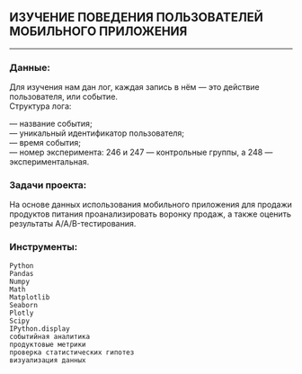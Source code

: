 ## ИЗУЧЕНИЕ ПОВЕДЕНИЯ ПОЛЬЗОВАТЕЛЕЙ МОБИЛЬНОГО ПРИЛОЖЕНИЯ

---

### Данные:
Для изучения нам дан лог, каждая запись в нём — это действие пользователя, или событие.  
Структура лога:

 — название события;  
 — уникальный идентификатор пользователя;  
 — время события;  
 — номер эксперимента: 246 и 247 — контрольные группы, а 248 — экспериментальная.

### Задачи проекта:

На основе данных использования мобильного приложения для продажи продуктов питания проанализировать воронку продаж, а также оценить результаты A/A/B-тестирования.

### Инструменты:

    Python
    Pandas
    Numpy
    Math
    Matplotlib
    Seaborn
    Plotly
    Scipy
    IPython.display
    событийная аналитика
    продуктовые метрики
    проверка статистических гипотез
    визуализация данных
